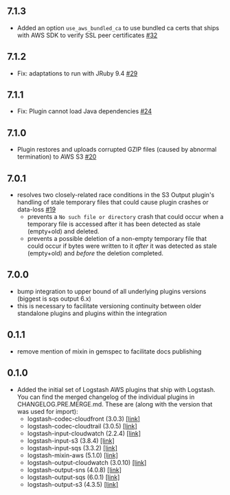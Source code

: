 ## 7.1.3
  - Added an option `use_aws_bundled_ca` to use bundled ca certs that ships with AWS SDK to verify SSL peer certificates [#32](https://github.com/logstash-plugins/logstash-integration-aws/pull/32)

## 7.1.2
  - Fix: adaptations to run with JRuby 9.4 [#29](https://github.com/logstash-plugins/logstash-integration-aws/pull/29)

## 7.1.1
  - Fix: Plugin cannot load Java dependencies [#24](https://github.com/logstash-plugins/logstash-integration-aws/pull/24)

## 7.1.0
  - Plugin restores and uploads corrupted GZIP files (caused by abnormal termination) to AWS S3 [#20](https://github.com/logstash-plugins/logstash-integration-aws/pull/20)

## 7.0.1
  - resolves two closely-related race conditions in the S3 Output plugin's handling of stale temporary files that could cause plugin crashes or data-loss [#19](https://github.com/logstash-plugins/logstash-integration-aws/pull/19)
    - prevents a `No such file or directory` crash that could occur when a temporary file is accessed after it has been detected as stale (empty+old) and deleted.
    - prevents a possible deletion of a non-empty temporary file that could occur if bytes were written to it _after_ it was detected as stale (empty+old) and _before_ the deletion completed.

## 7.0.0
  - bump integration to upper bound of all underlying plugins versions (biggest is sqs output 6.x)
  - this is necessary to facilitate versioning continuity between older standalone plugins and plugins within the integration

## 0.1.1
  - remove mention of mixin in gemspec to facilitate docs publishing

## 0.1.0

* Added the initial set of Logstash AWS plugins that ship with Logstash.
  You can find the merged changelog of the individual plugins in CHANGELOG.PRE.MERGE.md.
  These are (along with the version that was used for import):
  - logstash-codec-cloudfront (3.0.3) [[link]](CHANGELOG.PRE.MERGE.md#changelog---logstash-input-cloudwatch)
  - logstash-codec-cloudtrail (3.0.5) [[link]](CHANGELOG.PRE.MERGE.md#changelog---logstash-codec-cloudtrail)
  - logstash-input-cloudwatch (2.2.4) [[link]](CHANGELOG.PRE.MERGE.md#changelog---logstash-input-cloudwatch)
  - logstash-input-s3 (3.8.4) [[link]](CHANGELOG.PRE.MERGE.md#changelog---logstash-input-s3)
  - logstash-input-sqs (3.3.2) [[link]](CHANGELOG.PRE.MERGE.md#changelog---logstash-input-sqs)
  - logstash-mixin-aws (5.1.0) [[link]](CHANGELOG.PRE.MERGE.md#changelog---logstash-mixin-aws)
  - logstash-output-cloudwatch (3.0.10) [[link]](CHANGELOG.PRE.MERGE.md#changelog---logstash-output-cloudwatch)
  - logstash-output-sns (4.0.8) [[link]](CHANGELOG.PRE.MERGE.md#changelog---logstash-output-sns)
  - logstash-output-sqs (6.0.1) [[link]](CHANGELOG.PRE.MERGE.md#changelog---logstash-output-sqs)
  - logstash-output-s3 (4.3.5) [[link]](CHANGELOG.PRE.MERGE.md#changelog---logstash-output-s3)
